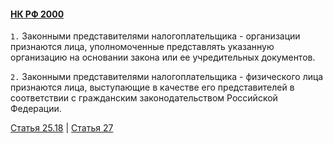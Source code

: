 #### [НК РФ 2000](https://lalawland.github.io/eurasia/russia/taxes)

`1.` Законными представителями налогоплательщика - организации признаются лица, уполномоченные представлять указанную организацию на основании закона или ее учредительных документов.

`2.` Законными представителями налогоплательщика - физического лица признаются лица, выступающие в качестве его представителей в соответствии с гражданским законодательством Российской Федерации.

[Статья 25.18](https://lalawland.github.io/eurasia/russia/taxes/art25.18) | [Статья 27](https://lalawland.github.io/eurasia/russia/taxes/art27)

